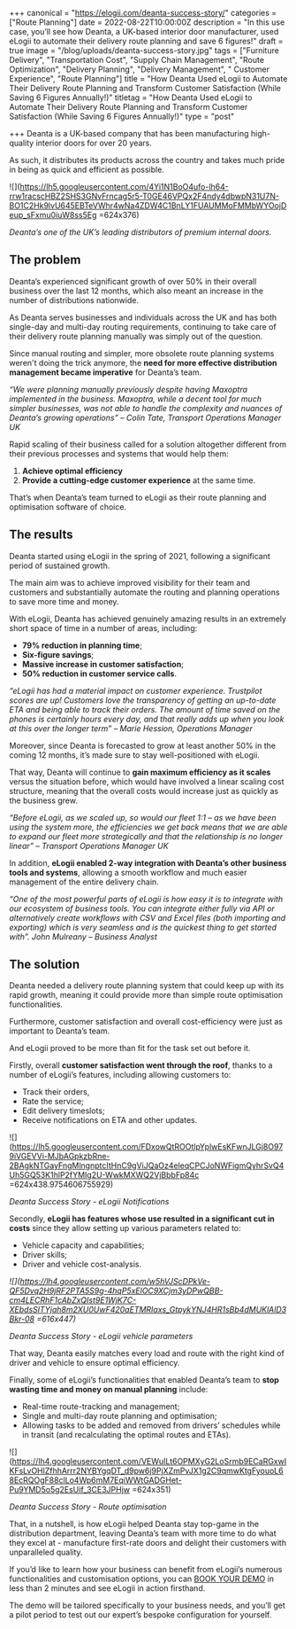 +++
canonical = "https://elogii.com/deanta-success-story/"
categories = ["Route Planning"]
date = 2022-08-22T10:00:00Z
description = "In this use case, you’ll see how Deanta, a UK-based interior door manufacturer, used eLogii to automate their delivery route planning and save 6 figures!"
draft = true
image = "/blog/uploads/deanta-success-story.jpg"
tags = ["Furniture Delivery", "Transportation Cost", "Supply Chain Management", "Route Optimization", "Delivery Planning", "Delivery Management", "  Customer Experience", "Route Planning"]
title = "How Deanta Used eLogii to Automate Their Delivery Route Planning and Transform Customer Satisfaction (While Saving 6 Figures Annually!)"
titletag = "How Deanta Used eLogii to Automate Their Delivery Route Planning and Transform Customer Satisfaction (While Saving 6 Figures Annually!)"
type = "post"

+++
Deanta is a UK-based company that has been manufacturing high-quality interior doors for over 20 years.

As such, it distributes its products across the country and takes much pride in being as quick and efficient as possible.

![](https://lh5.googleusercontent.com/4Yi1N1BoO4ufo-lh64-rrw1racscHBZ2SHS3GNvFrncag5r5-T0GE46VPQx2F4ndy4dbwpN31U7N-BO1C2Hk9lvU645EBTeVWhr4wNa4ZDW4C1BnLY1FUAUMMoFMMbWYOojDeup_sFxmu0iuW8ss5Eg =624x376)

_Deanta’s one of the UK’s leading distributors of premium internal doors._

## The problem

Deanta’s experienced significant growth of over 50% in their overall business over the last 12 months, which also meant an increase in the number of distributions nationwide.

As Deanta serves businesses and individuals across the UK and has both single-day and multi-day routing requirements, continuing to take care of their delivery route planning manually was simply out of the question.

Since manual routing and simpler, more obsolete route planning systems weren't doing the trick anymore, the **need for more effective distribution management became imperative** for Deanta’s team.

_“We were planning manually previously despite having Maxoptra implemented in the business. Maxoptra, while a decent tool for much simpler businesses, was not able to handle the complexity and nuances of Deanta’s growing operations” – Colin Tate, Transport Operations Manager UK_

Rapid scaling of their business called for a solution altogether different from their previous processes and systems that would help them:

1. **Achieve optimal efficiency**
2. **Provide a cutting-edge customer experience** at the same time.

That’s when Deanta’s team turned to eLogii as their route planning and optimisation software of choice.

## The results

Deanta started using eLogii in the spring of 2021, following a significant period of sustained growth.

The main aim was to achieve improved visibility for their team and customers and substantially automate the routing and planning operations to save more time and money.

With eLogii, Deanta has achieved genuinely amazing results in an extremely short space of time in a number of areas, including:

* **79% reduction in planning time**;
* **Six-figure savings**;
* **Massive increase in customer satisfaction**;
* **50% reduction in customer service calls**.

_“eLogii has had a material impact on customer experience. Trustpilot scores are up! Customers love the transparency of getting an up-to-date ETA and being able to track their orders. The amount of time saved on the phones is certainly hours every day, and that really adds up when you look at this over the longer term” – Marie Hession, Operations Manager_

Moreover, since Deanta is forecasted to grow at least another 50% in the coming 12 months, it’s made sure to stay well-positioned with eLogii.

That way, Deanta will continue to **gain maximum efficiency as it scales** versus the situation before, which would have involved a linear scaling cost structure, meaning that the overall costs would increase just as quickly as the business grew.

_“Before eLogii, as we scaled up, so would our fleet 1:1 – as we have been using the system more, the efficiencies we get back means that we are able to expand our fleet more strategically and that the relationship is no longer linear” – Transport Operations Manager UK_

In addition, **eLogii enabled 2-way integration with Deanta’s other business tools and systems**, allowing a smooth workflow and much easier management of the entire delivery chain.

_“One of the most powerful parts of eLogii is how easy it is to integrate with our ecosystem of business tools. You can integrate either fully via API or alternatively create workflows with CSV and Excel files (both importing and exporting) which is very seamless and is the quickest thing to get started with”. John Mulreany – Business Analyst_

## The solution

Deanta needed a delivery route planning system that could keep up with its rapid growth, meaning it could provide more than simple route optimisation functionalities.

Furthermore, customer satisfaction and overall cost-efficiency were just as important to Deanta’s team.

And eLogii proved to be more than fit for the task set out before it.

Firstly, overall **customer satisfaction went through the roof**, thanks to a number of eLogii’s features, including allowing customers to:

* Track their orders,
* Rate the service;
* Edit delivery timeslots;
* Receive notifications on ETA and other updates.

![](https://lh5.googleusercontent.com/FDxowQtROOtlpYplwEsKFwnJLGj8O979iVGEVVi-MJbAGpkzbRne-2BAgkNTGayFngMlngnptcItHnC9gViJQaOz4eleqCPCJoNWFigmQyhrSvQ4Uh5GQ53K1hlP2fYMIg2U-WwkMXWQ2VjBbbFp84c =624x438.9754606755929)

_Deanta Success Story - eLogii Notifications_

Secondly, **eLogii has features whose use resulted in a significant cut in costs** since they allow setting up various parameters related to:

* Vehicle capacity and capabilities;
* Driver skills;
* Driver and vehicle cost-analysis.

_![](https://lh4.googleusercontent.com/w5hVJScDPkVe-QF5Dvq2H9jRF2PTA5S9g-4hqP5xElOC9XCjm3yDPwQBB-cm4LECRhF1cAbZxQIst9E1WjK7C-XEbdsSITYjah8m2XU0UwF420aETMRIaxs_GtpykYNJ4HR1sBb4dMUKlAlD3Bkr-08 =616x447)_

_Deanta Success Story - eLogii vehicle parameters_

That way, Deanta easily matches every load and route with the right kind of driver and vehicle to ensure optimal efficiency.

Finally, some of eLogii’s functionalities that enabled Deanta’s team to **stop wasting time and money on manual planning** include:

* Real-time route-tracking and management;
* Single and multi-day route planning and optimisation;
* Allowing tasks to be added and removed from drivers’ schedules while in transit (and recalculating the optimal routes and ETAs).

![](https://lh4.googleusercontent.com/VEWuILt6OPMXyG2LoSrmb9ECaRGxwIKFsLvOHlZfhhArrr2NYBYgqDT_d9pw6j9PjXZmPvJX1g2C9qmwKtgFyouoL68EcRQOgF88clLo4Wp6mM7EqiWWtGADGHet-Pu9YMD5o5g2EsUif_3CE3JPHjw =624x351)

_Deanta Success Story - Route optimisation_

That, in a nutshell, is how eLogii helped Deanta stay top-game in the distribution department, leaving Deanta’s team with more time to do what they excel at - manufacture first-rate doors and delight their customers with unparalleled quality.

If you’d like to learn how your business can benefit from eLogii’s numerous functionalities and customisation options, you can [BOOK YOUR DEMO](https://elogii.com/book-demo) in less than 2 minutes and see eLogii in action firsthand.

The demo will be tailored specifically to your business needs, and you’ll get a pilot period to test out our expert’s bespoke configuration for yourself.